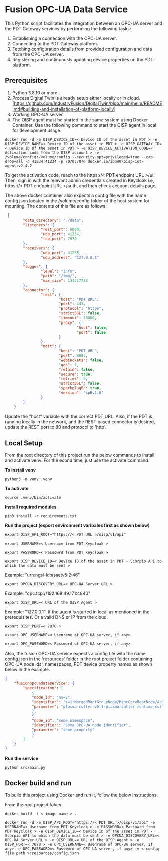 # Fusion OPC-UA Data Service

This Python script facilitates the integration between an OPC-UA server and the PDT Gateway services by performing the following tasks:

1. Establishing a connection with the OPC-UA server.
2. Connecting to the PDT Gateway platform.
3. Fetching configuration details from provided configuration and data from the OPC-UA server.
4. Registering and continuously updating device properties on the PDT platform.

## Prerequisites

1. Python 3.8.10 or more.
2. Process Digital Twin is already setup either locally or in cloud. [https://github.com/IndustryFusion/DigitalTwin/blob/main/helm/README.md#building-and-installation-of-platform-locally]
3. Working OPC-UA server.
4. The OISP agent must be started in the same system using Docker Container. Use the following command to start the OISP agent in local for development usage.

`docker run -d -e OISP_DEVICE_ID=< Device ID of the asset in PDT > -e OISP_DEVICE_NAME=< Device ID of the asset in PDT > -e OISP_GATEWAY_ID=< Device ID of the asset in PDT > -e OISP_DEVICE_ACTIVATION_CODE=< Activation code from the OISP account > -v /volume/config:/volume/config --security-opt=privileged=true --cap-drop=all -p 41234:41234 -p 7070:7070 docker.io/ibn40/oisp-iot-agent:v2.4.2`

To get the activation code, reach to the https://< PDT endpoint URL >/ui. Then, sign in with the relevant admin  credentials created in Keycloak i.e, https://< PDT endpoint URL >/auth, and then check account details page.

The above docker container also expects a config file with the name config.json located in the /volume/config folder of the host system for mounting. The contents of this file are as follows.

```json
 {
        "data_directory": "./data",
        "listeners": {
                "rest_port": 8000,
                "udp_port": 41234,
                "tcp_port": 7070
        },
        "receivers": {
                "udp_port": 41235,
                "udp_address": "127.0.0.1"
        },
        "logger": {
                "level": "info",
                "path": "/tmp/",
                "max_size": 134217728
        },
        "connector": {
                "rest": {
                        "host": "PDT URL",
                        "port": 443,
                        "protocol": "https",
                        "strictSSL": false,
                        "timeout": 30000,
                        "proxy": {
                                "host": false,
                                "port": false
                        }
                },
                "mqtt": {
                        "host": "PDT URL",
                        "port": 8883,
                        "websockets": false,
                        "qos": 1,
                        "retain": false,
                        "secure": true,
                        "retries": 5,
                        "strictSSL": false,
                        "sparkplugB": true,
                        "version": "spBv1.0"        
                }
        }
    }
```

Update the "host" variable with the correct PDT URL. Also, if the PDT is running locally in the network, and the REST based connector is desired, update the REST port to 80 and protocol to 'http'.


## Local Setup

From the root directory of this project run the below commands to install and activate venv. For the econd time, just use the activate command.

**To install venv**

`python3 -m venv .venv`

**To activate**

`source .venv/bin/activate`

**Install required modules**

`pip3 install -r requirements.txt`

**Run the project (export environment varibales first as shown below)**

`export OISP_API_ROOT="https://< PDT URL >/oisp/v1/api"`

`export USERNAME=< Username from PDT Keycloak >`

`export PASSWORD=< Passowrd from PDT Keycloak >`

`export OISP_DEVICE_ID=< Device ID of the asset in PDT - Scorpio API to which the data must be sent >`

Example: "urn:ngsi-ld:assetv5:2:46"


`export OPCUA_DISCOVERY_URL=< OPC-UA Server URL >`

Example: "opc.tcp://192.168.49.171:4840"


`export OISP_URL=< URL of the OISP Agent >`

Example: "127.0.0.1", if the agent is started in local as mentioned in the prerequisites. Or a valid DNS or IP from the cloud.


`export OISP_PORT=< 7070 >`

`export OPC_USERNAME=< Usenrame of OPC-UA server, if any>`

`export OPC_PASSWORD=< Password of OPC-UA server, if any>`

Also, the fusion OPC-UA service expects a config file with the name config.json in the 'resources' folder in the root project folder containing OPC-UA node ids', namespaces, PDT device property names as shown below in the example.

```json
{
    "fusionopcuadataservice": {
        "specification": [
            {
            "node_id": "ns=2",
            "identifier": "s=1:MergedRootGroupNode/MsncCoreRootNode/ActualStateOfCuttingMachine/ActualState?msnc.aSpd",
            "parameter": "plasma-cutter-v0.1-plasma-cutter-runtime-cutter-head-speed"
            },
            {
            "node_id": "some namespace",
            "identifier": "Some OPC-UA node identifier",
            "parameter": "some property"
            }
        ]
    }
}
```

**Run the service**

`python src/main.py`


## Docker build and run

To build this project using Docker and run it, follow the below instructions.

From the root project folder.

`docker build -t < image name > .`

`docker run -d -e OISP_API_ROOT="https://< PDT URL >/oisp/v1/api" -e USERNAME=< Username from PDT Keycloak > -e PASSWORD=< Passowrd from PDT Keycloak > -e OISP_DEVICE_ID=< Device ID of the asset in PDT - Scorpio API to which the data must be sent > -e OPCUA_DISCOVERY_URL=< OPC-UA Server URL > -e OISP_URL=< URL of the OISP Agent > -e OISP_PORT=< 7070 > -e OPC_USERNAME=< Usenrame of OPC-UA server, if any> -e OPC_PASSWORD=< Password of OPC-UA server, if any> -v < config file path >:resources/config.json`